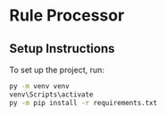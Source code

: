 # Rule Processor

## Setup Instructions

To set up the project, run:

```bash
py -m venv venv
venv\Scripts\activate   
py -m pip install -r requirements.txt
```
